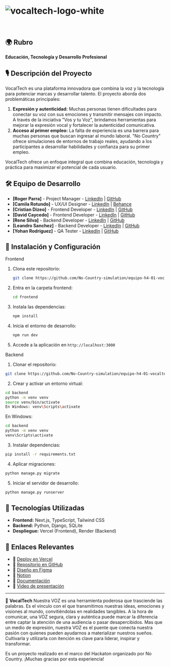 # ![vocaltech-logo-white](https://github.com/user-attachments/assets/cad87feb-d329-4aca-ab83-351164fc90c8)<svg width="275" height="38" viewBox="0 0 275 38" fill="none" xmlns="http://www.w3.org/2000/svg">
<path d="M85.7007 8.7771H80.2357C80.1056 8.7771 79.9873 8.85989 79.9459 8.98409L74.546 24.7698C74.4514 25.0478 74.061 25.0478 73.9664 24.7698L68.5665 8.98409C68.5251 8.85989 68.4068 8.7771 68.2767 8.7771H62.8117C62.5988 8.7771 62.4509 8.99 62.5219 9.18518L71.1215 32.8786C71.1629 32.9968 71.2812 33.0796 71.4114 33.0796H77.107C77.2371 33.0796 77.3495 32.9968 77.3968 32.8786L85.9964 9.18518C86.0674 8.98409 85.9195 8.7771 85.7066 8.7771H85.7007Z" fill="#FBF8F9"/>
<path d="M106.313 9.747C104.462 8.65283 102.309 8.10278 99.8664 8.10278C97.4237 8.10278 95.3418 8.64099 93.4965 9.72334C91.6512 10.8057 90.2022 12.308 89.1553 14.2361C88.1025 16.1642 87.582 18.394 87.582 20.9313C87.582 23.4686 88.0966 25.651 89.1257 27.5791C90.1548 29.5072 91.5921 31.0213 93.4374 32.1155C95.2827 33.2097 97.4296 33.7597 99.8723 33.7597C102.315 33.7597 104.444 33.2156 106.295 32.1273C108.147 31.0391 109.596 29.5309 110.637 27.6028C111.678 25.6747 112.198 23.4508 112.198 20.9313C112.198 18.4117 111.678 16.2115 110.643 14.2834C109.608 12.3553 108.164 10.8412 106.307 9.747H106.313ZM104.261 26.0532C103.291 27.384 101.824 28.0464 99.8605 28.0464C97.8969 28.0464 96.5129 27.4076 95.5311 26.1242C94.5493 24.8407 94.0584 23.1137 94.0584 20.9372C94.0584 19.5295 94.2654 18.2875 94.6794 17.2229C95.0934 16.1583 95.7263 15.3244 96.5839 14.727C97.4415 14.1296 98.5356 13.828 99.8723 13.828C101.806 13.828 103.267 14.4727 104.249 15.762C105.231 17.0514 105.722 18.7784 105.722 20.9372C105.722 23.096 105.237 24.7283 104.273 26.0591L104.261 26.0532Z" fill="#FBF8F9"/>
<path d="M134.801 10.2734C132.856 8.82436 130.454 8.10278 127.586 8.10278C125.108 8.10278 122.967 8.65875 121.151 9.77067C119.335 10.8826 117.927 12.4026 116.934 14.3366C115.934 16.2707 115.438 18.4708 115.438 20.9313C115.438 23.3917 115.917 25.5446 116.881 27.4786C117.839 29.4126 119.223 30.9445 121.021 32.0682C122.819 33.1919 124.983 33.7538 127.503 33.7538C130.324 33.7538 132.696 33.0559 134.612 31.6601C136.452 30.3234 137.729 28.4426 138.439 26.0118C138.486 25.8403 138.38 25.6628 138.208 25.6274L132.542 24.4445C132.388 24.4149 132.24 24.5036 132.193 24.6515C131.832 25.6983 131.324 26.5086 130.655 27.0941C129.934 27.727 128.887 28.0404 127.503 28.0404C125.658 28.0404 124.268 27.384 123.327 26.0709C122.387 24.7579 121.92 23.0427 121.92 20.9313C121.92 19.5828 122.115 18.3703 122.505 17.2939C122.896 16.2234 123.505 15.3717 124.327 14.7506C125.149 14.1296 126.208 13.8162 127.503 13.8162C128.627 13.8162 129.638 14.171 130.531 14.8749C131.359 15.5254 131.957 16.4185 132.323 17.5423C132.377 17.696 132.536 17.7907 132.69 17.7493L138.238 16.2825C138.397 16.2411 138.498 16.0755 138.457 15.9158C137.883 13.55 136.665 11.6692 134.796 10.2793L134.801 10.2734Z" fill="#FBF8F9"/>
<path d="M161.621 12.5149C160.763 10.8943 159.504 9.75285 157.842 9.09635C156.174 8.43393 154.269 8.10864 152.122 8.10864C149.195 8.10864 146.888 8.74148 145.191 10.0013C143.576 11.2019 142.452 12.7397 141.819 14.6146C141.766 14.7742 141.855 14.9517 142.02 15.0049L146.989 16.5781C147.142 16.6255 147.302 16.5427 147.367 16.3948C147.769 15.4307 148.42 14.7447 149.313 14.3484C150.289 13.9107 151.223 13.6978 152.128 13.6978C153.749 13.6978 154.902 14.0349 155.594 14.7092C156.138 15.2415 156.464 16.0044 156.582 17.004C155.547 17.1578 154.565 17.3056 153.636 17.4417C152.063 17.6723 150.65 17.9207 149.408 18.1751C148.16 18.4294 147.089 18.7251 146.19 19.0504C144.883 19.5295 143.848 20.1268 143.073 20.8425C142.298 21.5581 141.742 22.3743 141.399 23.3088C141.056 24.2374 140.879 25.2665 140.879 26.3903C140.879 27.7388 141.192 28.9749 141.813 30.0927C142.434 31.2105 143.351 32.1036 144.558 32.772C145.764 33.4403 147.237 33.7715 148.982 33.7715C151.081 33.7715 152.82 33.4048 154.192 32.6773C155.275 32.1036 156.298 31.2401 157.262 30.1045V32.7897C157.262 32.9612 157.398 33.0973 157.57 33.0973H162.313C162.484 33.0973 162.62 32.9612 162.62 32.7897V18.2401C162.62 17.1282 162.573 16.1227 162.484 15.2237C162.396 14.3247 162.112 13.4257 161.627 12.5208L161.621 12.5149ZM155.908 25.7042C155.742 26.0472 155.429 26.479 154.973 26.9876C154.518 27.4963 153.903 27.9517 153.128 28.348C152.353 28.7442 151.407 28.9453 150.283 28.9453C149.579 28.9453 148.97 28.8388 148.461 28.6318C147.953 28.4248 147.556 28.1173 147.278 27.721C147 27.3247 146.864 26.8457 146.864 26.2897C146.864 25.8875 146.953 25.5149 147.125 25.1896C147.296 24.8584 147.568 24.5568 147.935 24.2788C148.302 24.0008 148.787 23.7406 149.384 23.504C149.91 23.3088 150.52 23.1314 151.206 22.9658C151.898 22.8002 152.803 22.6168 153.926 22.4157C154.648 22.2856 155.517 22.1378 156.523 21.9662C156.511 22.3921 156.487 22.8712 156.458 23.4094C156.404 24.2847 156.221 25.0536 155.908 25.716V25.7042Z" fill="#FBF8F9"/>
<path d="M168.858 0H174.371C174.542 0 174.678 0.136044 174.678 0.307564V32.778C174.678 32.9436 174.542 33.0855 174.371 33.0855H168.858C168.693 33.0855 168.551 32.9495 168.551 32.778V0.307564C168.551 0.136044 168.687 0 168.858 0Z" fill="#FBF8F9"/>
<path d="M178.669 13.5027H182.501V22.7766C182.501 24.2315 182.513 25.5327 182.549 26.6801C182.578 27.8275 182.892 28.9572 183.495 30.0691C184.158 31.252 185.122 32.1155 186.387 32.6478C187.653 33.1801 189.096 33.464 190.711 33.5054C192.243 33.5409 193.804 33.4167 195.395 33.1328C195.543 33.1091 195.649 32.979 195.649 32.8312V28.348C195.649 28.1647 195.49 28.0227 195.306 28.0464C193.999 28.2061 192.804 28.2534 191.71 28.1824C190.527 28.1055 189.664 27.6442 189.12 26.7866C188.836 26.3371 188.682 25.7338 188.658 24.9768C188.635 24.2197 188.623 23.368 188.623 22.4217V13.5086H195.342C195.513 13.5086 195.649 13.3726 195.649 13.201V9.08458C195.649 8.91306 195.513 8.77703 195.342 8.77703H188.623V2.33025C188.623 2.15873 188.487 2.02271 188.315 2.02271H182.803C182.632 2.02271 182.496 2.15873 182.496 2.33025V8.77703H178.663C178.491 8.77703 178.355 8.91306 178.355 9.08458V13.201C178.355 13.3726 178.491 13.5086 178.663 13.5086L178.669 13.5027Z" fill="#FBF8F9"/>
<path d="M204.055 32.1509C205.953 33.2215 208.147 33.7597 210.637 33.7597C212.979 33.7597 215.132 33.1446 217.108 31.9144C218.983 30.7433 220.384 29.1227 221.301 27.0586C221.378 26.893 221.283 26.6919 221.106 26.6446L215.564 25.0536C215.422 25.0122 215.274 25.0832 215.203 25.2133C214.76 26.0886 214.145 26.7688 213.358 27.2538C212.5 27.7802 211.477 28.0404 210.277 28.0404C208.372 28.0404 206.929 27.4194 205.947 26.1833C205.226 25.2783 204.776 24.0954 204.581 22.6405H221.36C221.52 22.6405 221.656 22.5163 221.668 22.3566C221.881 19.5354 221.573 17.069 220.745 14.9694C219.888 12.7929 218.569 11.1073 216.782 9.90663C214.996 8.70599 212.832 8.10864 210.277 8.10864C207.875 8.10864 205.752 8.65276 203.907 9.74102C202.061 10.8293 200.612 12.3552 199.565 14.3188C198.513 16.2824 197.992 18.595 197.992 21.2506C197.992 23.6814 198.53 25.8402 199.601 27.721C200.671 29.6018 202.156 31.0804 204.055 32.1569V32.1509ZM210.543 13.4139C212.329 13.4139 213.612 13.958 214.405 15.0463C214.925 15.762 215.268 16.7792 215.446 18.0982H204.741C204.983 16.9744 205.379 16.0459 205.941 15.3184C206.923 14.0527 208.461 13.4139 210.543 13.4139Z" fill="#FBF8F9"/>
<path d="M237.056 33.7599C239.877 33.7599 242.249 33.062 244.165 31.6662C246.004 30.3295 247.282 28.4487 247.992 26.0179C248.039 25.8463 247.932 25.6689 247.761 25.6334L242.095 24.4505C241.941 24.4209 241.793 24.5097 241.746 24.6575C241.385 25.7044 240.877 26.5147 240.208 27.1002C239.487 27.733 238.44 28.0465 237.056 28.0465C235.211 28.0465 233.821 27.39 232.88 26.077C231.94 24.764 231.473 23.0488 231.473 20.9373C231.473 19.5888 231.668 18.3763 232.058 17.2999C232.448 16.2294 233.058 15.3777 233.88 14.7567C234.702 14.1357 235.761 13.8222 237.056 13.8222C238.18 13.8222 239.191 14.1771 240.084 14.8809C240.912 15.5315 241.509 16.4246 241.876 17.5483C241.929 17.7021 242.089 17.7967 242.243 17.7553L247.791 16.2885C247.95 16.2471 248.051 16.0815 248.009 15.9219C247.436 13.5561 246.217 11.6753 244.348 10.2854C242.403 8.83632 240.001 8.11475 237.133 8.11475C234.655 8.11475 232.514 8.67071 230.698 9.78263C228.882 10.8946 227.474 12.4146 226.481 14.3486C225.481 16.2826 224.984 18.4828 224.984 20.9432C224.984 23.4036 225.463 25.5565 226.428 27.4905C227.386 29.4246 228.77 30.9564 230.568 32.0802C232.366 33.2039 234.53 33.7658 237.05 33.7658L237.056 33.7599Z" fill="#FBF8F9"/>
<path d="M252.483 33.0854H258.084C258.256 33.0854 258.392 32.9494 258.392 32.7779V20.3161C258.392 20.3161 258.392 20.2924 258.392 20.2806C258.422 18.9794 258.593 17.9207 258.895 17.1045C259.232 16.1878 259.664 15.4958 260.19 15.0226C260.716 14.5495 261.278 14.2301 261.876 14.0645C262.473 13.8989 263.041 13.8161 263.561 13.8161C264.868 13.8161 265.874 14.1059 266.589 14.6914C267.299 15.277 267.814 16.0044 268.133 16.8738C268.447 17.7433 268.636 18.6127 268.695 19.4762C268.754 20.3397 268.784 21.0495 268.784 21.6054V32.7779C268.784 32.9494 268.92 33.0854 269.091 33.0854H274.692C274.864 33.0854 275 32.9494 275 32.7779V19.4466C275 19.0445 274.97 18.3939 274.911 17.5126C274.852 16.6255 274.68 15.6496 274.391 14.5731C274.107 13.5026 273.628 12.4676 272.959 11.4799C272.291 10.4921 271.357 9.67004 270.156 9.02536C268.955 8.38068 267.4 8.0554 265.495 8.0554C263.112 8.0554 261.13 8.57585 259.563 9.61088C258.824 10.0959 258.179 10.6578 257.617 11.2847V0.975777C257.617 0.804257 257.481 0.668213 257.31 0.668213H252.472C252.3 0.668213 252.164 0.804257 252.164 0.975777V32.7719C252.164 32.9435 252.3 33.0795 252.472 33.0795L252.483 33.0854Z" fill="#FBF8F9"/>
<path d="M17.2429 3.90942C15.0013 3.90942 13.1797 5.73108 13.1797 7.97266V33.2215C13.1797 35.4631 15.0013 37.2848 17.2429 37.2848C19.4845 37.2848 21.3062 35.4631 21.3062 33.2215V7.97266C21.3062 5.73108 19.4845 3.90942 17.2429 3.90942Z" fill="#FBF8F9"/>
<path d="M43.5867 6.74829C41.3451 6.74829 39.5234 8.56994 39.5234 10.8115V30.3766C39.5234 32.6182 41.3451 34.4398 43.5867 34.4398C45.8283 34.4398 47.6499 32.6182 47.6499 30.3766V10.8115C47.6499 8.56994 45.8283 6.74829 43.5867 6.74829Z" fill="#FBF8F9"/>
<path d="M7.81891 19.0387C7.71836 18.7962 7.59416 18.5596 7.44629 18.3349C7.29843 18.1101 7.12693 17.9091 6.94358 17.7198C6.75432 17.5305 6.54728 17.359 6.32253 17.2171C6.1037 17.0692 5.86715 16.945 5.61874 16.8385C5.37625 16.738 5.11599 16.6611 4.85575 16.6079C4.33528 16.5073 3.79707 16.5073 3.27068 16.6079C3.01636 16.6611 2.75614 16.738 2.50773 16.8385C2.26524 16.9391 2.02866 17.0692 1.80391 17.2171C1.57916 17.3649 1.37804 17.5305 1.18878 17.7198C0.999515 17.9091 0.833924 18.1161 0.686062 18.3349C0.538201 18.5596 0.413994 18.7903 0.313448 19.0387C0.212902 19.2871 0.136005 19.5415 0.0827751 19.8017C0.0295449 20.0619 0 20.334 0 20.5942C0 20.8545 0.0236304 21.1265 0.0827751 21.3868C0.136005 21.647 0.212902 21.9013 0.313448 22.1497C0.413994 22.3922 0.538201 22.6347 0.686062 22.8536C0.833924 23.0783 1.00543 23.2853 1.18878 23.4746C1.37804 23.6579 1.58507 23.8294 1.80391 23.9773C2.02866 24.1252 2.25932 24.2494 2.50773 24.3499C2.75614 24.4505 3.01045 24.5273 3.27068 24.5806C3.53092 24.6338 3.803 24.6634 4.06324 24.6634C4.32347 24.6634 4.59552 24.6338 4.85575 24.5806C5.11599 24.5273 5.37034 24.4505 5.61874 24.3499C5.86715 24.2494 6.1037 24.1252 6.32253 23.9773C6.54728 23.8294 6.75432 23.6579 6.94358 23.4746C7.12693 23.2853 7.29843 23.0783 7.44629 22.8536C7.59416 22.6347 7.71836 22.3981 7.81891 22.1497C7.91945 21.9072 7.99635 21.647 8.04958 21.3868C8.10281 21.1265 8.13239 20.8604 8.13239 20.5942C8.13239 20.3281 8.10873 20.0619 8.04958 19.8017C7.99635 19.5415 7.91945 19.2871 7.81891 19.0387Z" fill="#FBF8F9"/>
<path d="M30.4187 7.62378C28.1771 7.62378 26.3555 9.44543 26.3555 11.687V17.566C26.3555 19.8076 28.1771 21.6292 30.4187 21.6292C32.6603 21.6292 34.4819 19.8076 34.4819 17.566V11.687C34.4819 9.44543 32.6603 7.62378 30.4187 7.62378Z" fill="#FBF8F9"/>
<path d="M34.1666 27.9457C34.066 27.7032 33.9418 27.4666 33.794 27.2419C33.6461 27.0171 33.4746 26.816 33.2912 26.6268C33.102 26.4375 32.895 26.266 32.6702 26.1241C32.4514 25.9762 32.2148 25.852 31.9664 25.7455C31.7239 25.645 31.4636 25.5681 31.2034 25.5149C30.6829 25.4143 30.1447 25.4143 29.6183 25.5149C29.364 25.5681 29.1038 25.645 28.8554 25.7455C28.6129 25.8461 28.3763 25.9762 28.1516 26.1241C27.9268 26.2719 27.7257 26.4375 27.5365 26.6268C27.3472 26.816 27.1816 27.023 27.0337 27.2419C26.8859 27.4666 26.7617 27.6973 26.6611 27.9457C26.5606 28.1941 26.4837 28.4484 26.4304 28.7087C26.3772 28.9689 26.3477 29.241 26.3477 29.5012C26.3477 29.7614 26.3713 30.0335 26.4304 30.2937C26.4837 30.554 26.5606 30.8083 26.6611 31.0567C26.7617 31.2992 26.8859 31.5417 27.0337 31.7605C27.1816 31.9853 27.3472 32.1923 27.5365 32.3816C27.7257 32.5649 27.9327 32.7364 28.1516 32.8843C28.3763 33.0321 28.607 33.1564 28.8554 33.2569C29.1038 33.3574 29.3581 33.4343 29.6183 33.4876C29.8786 33.5408 30.1507 33.5704 30.4109 33.5704C30.6711 33.5704 30.9432 33.5408 31.2034 33.4876C31.4636 33.4343 31.718 33.3574 31.9664 33.2569C32.2148 33.1564 32.4514 33.0321 32.6702 32.8843C32.895 32.7364 33.102 32.5649 33.2912 32.3816C33.4746 32.1923 33.6461 31.9853 33.794 31.7605C33.9418 31.5417 34.066 31.3051 34.1666 31.0567C34.2671 30.8142 34.344 30.554 34.3972 30.2937C34.4505 30.0335 34.48 29.7674 34.48 29.5012C34.48 29.2351 34.4564 28.9689 34.3972 28.7087C34.344 28.4484 34.2671 28.1941 34.1666 27.9457Z" fill="#FBF8F9"/>
</svg>

## 🌍 Rubro

**Educación, Tecnología y Desarrollo Profesional**

## 🎙️ Descripción del Proyecto

VocalTech es una plataforma innovadora que combina la voz y la tecnología para potenciar marcas y desarrollar talento. El proyecto aborda dos problemáticas principales:

1. **Expresión y autenticidad:** Muchas personas tienen dificultades para conectar su voz con sus emociones y transmitir mensajes con impacto. A través de la iniciativa "Vos y tu Voz", brindamos herramientas para mejorar la expresión vocal y fortalecer la autenticidad comunicativa.
2. **Acceso al primer empleo:** La falta de experiencia es una barrera para muchas personas que buscan ingresar al mundo laboral. "No Country" ofrece simulaciones de entornos de trabajo reales, ayudando a los participantes a desarrollar habilidades y confianza para su primer empleo.

VocalTech ofrece un enfoque integral que combina educación, tecnología y práctica para maximizar el potencial de cada usuario.

## 🛠️ Equipo de Desarrollo

- **[Roger Parra]** - Project Manager - [LinkedIn](https://www.linkedin.com/in/roger-parra/) | [GitHub](https://github.com/rogerparra)
- **[Camila Rotundo]** - UX/UI Designer - [LinkedIn](https://www.linkedin.com/in/camila-rotundo/) | [Behance](https://www.behance.net/camilarotundo1)
- **[Cristian Dizeo]** - Frontend Developer - [LinkedIn](https://www.linkedin.com/in/cristian-dizeo/) | [GitHub](https://github.com/cristiandizeo)
- **[David Caycedo]** - Frontend Developer - [LinkedIn](https://www.linkedin.com/in/davidcoachdev/) | [GitHub](https://github.com/David-Coach-Dev)
- **[Rene Silva]** - Backend Developer - [LinkedIn](https://www.linkedin.com/in/davidcoachdev/) | [GitHub](#)
- **[Leandro Sanchez]** - Backend Developer - [LinkedIn](https://www.linkedin.com/in/leandromsanchez/) | [GitHub](https://github.com/leanmsan)
- **[Yohan Rodríguez]** - QA Tester - [LinkedIn](https://www.linkedin.com/in/yohanrodri/) | [GitHub](https://github.com/Rhanyojs)

## 🚀 Instalación y Configuración

Frontend
1. Clona este repositorio:
   ```bash
   git clone https://github.com/No-Country-simulation/equipo-h4-01-vocaltech.git
   ```
2. Entra en la carpeta frontend:
   ```bash
   cd frontend
   ```
3. Instala las dependencias:
   ```bash
   npm install
   ```
4. Inicia el entorno de desarrollo:
   ```bash
   npm run dev
   ```
5. Accede a la aplicación en `http://localhost:3000`

Backend

1. Clonar el repositorio:
```bash
git clone https://github.com/No-Country-simulation/equipo-h4-01-vocaltech.git
```
2. Crear y activar un entorno virtual:
```bash
cd backend
python -m venv venv
source venv/bin/activate
En Windows: venv\Scripts\activate
```
En Windows: 
```bash
cd backend
python -m venv venv
venv\Scripts\activate
```
3. Instalar dependencias:
```bash
pip install -r requirements.txt
```
4. Aplicar migraciones:
```bash
python manage.py migrate
```
5. Iniciar el servidor de desarrollo:
```bash
python manage.py runserver
```

## 🚀 Tecnologías Utilizadas

- **Frontend:** Next.js, TypeScript, Tailwind CSS
- **Backend:** Python, Django, SQLite
- **Despliegue:** Vercel (Frontend), Render (Backend)

## 📌 Enlaces Relevantes

- 🔗 [Deploy en Vercel](https://equipo-h4-01-vocaltech.vercel.app/)
- 📂 [Repositorio en GitHub](https://github.com/No-Country-simulation/equipo-h4-01-vocaltech)
- 🎨 [Diseño en Figma](https://www.figma.com/design/rmfAXBs5wTWDnhhTYjSmau/Hackathon-Vocaltech?node-id=0-1&p=f&t=jBkarItRiKBVhpYj-0)
- 📖 [Notion](https://northern-cactus-4c8.notion.site/H4-VocalTech-174b6094cd8d80f6ad0ed53a3b343f85)
- 📖 [Documentación](https://drive.google.com/drive/folders/1pULu9zbn9JMP3M4BwVKmIVN-YRpaNJ_3)
- 🎥 [Video de presentación](https://discord.com/channels/1325900854477328405/1325900854972252182/1336273922437681193)

---

🔹 **VocalTech** Nuestra VOZ es una herramienta poderosa que trasciende las palabras. Es el vínculo con el que transmitimos nuestras ideas, emociones y visiones al mundo, convitiéndolas en realidades tangibles.
A la hora de comunicar, una VOZ segura, clara y auténtica puede marcar la diferencia entre captar la atención de una audiencia o pasar desapercibidos.
Mas que un medio de expresión, nuestra VOZ es el puente que conecta nuestra pasión con quienes pueden ayudarnos a materializar nuestros sueños. 
Cultivarla y utilizarla con itención es clave para liderar, inspirar y transformar.

Es un proyecto realizado en el marco del Hackaton organizado por No Country. ¡Muchas gracias por esta experiencia!
